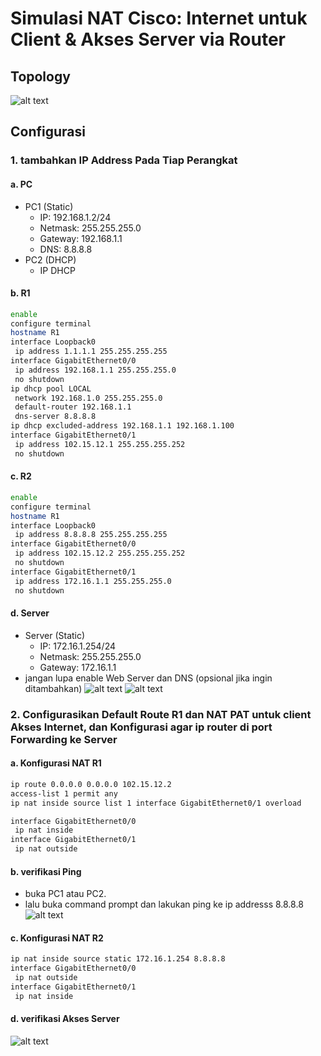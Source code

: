 # Simulasi NAT Cisco: Internet untuk Client & Akses Server via Router
## Topology
![alt text](images/README/image.png)

## Configurasi
### 1. tambahkan IP Address Pada Tiap Perangkat
#### a. PC
- PC1 (Static)
  - IP: 192.168.1.2/24
  - Netmask: 255.255.255.0
  - Gateway: 192.168.1.1
  - DNS: 8.8.8.8
- PC2 (DHCP)
  - IP DHCP

#### b. R1
```bash
enable
configure terminal
hostname R1
interface Loopback0
 ip address 1.1.1.1 255.255.255.255
interface GigabitEthernet0/0
 ip address 192.168.1.1 255.255.255.0
 no shutdown
ip dhcp pool LOCAL
 network 192.168.1.0 255.255.255.0
 default-router 192.168.1.1
 dns-server 8.8.8.8
ip dhcp excluded-address 192.168.1.1 192.168.1.100
interface GigabitEthernet0/1
 ip address 102.15.12.1 255.255.255.252
 no shutdown
```

#### c. R2
```bash
enable
configure terminal
hostname R1 
interface Loopback0
 ip address 8.8.8.8 255.255.255.255
interface GigabitEthernet0/0
 ip address 102.15.12.2 255.255.255.252
 no shutdown
interface GigabitEthernet0/1
 ip address 172.16.1.1 255.255.255.0
 no shutdown
```

#### d. Server
- Server (Static)
  - IP: 172.16.1.254/24
  - Netmask: 255.255.255.0
  - Gateway: 172.16.1.1
- jangan lupa enable Web Server dan DNS (opsional jika ingin ditambahkan)
  ![alt text](images/README/image-2.png)
  ![alt text](images/README/image-3.png)

### 2. Configurasikan Default Route R1 dan NAT PAT untuk client Akses Internet, dan Konfigurasi agar ip router di port Forwarding ke Server
#### a. Konfigurasi NAT R1
```bash
ip route 0.0.0.0 0.0.0.0 102.15.12.2 
access-list 1 permit any
ip nat inside source list 1 interface GigabitEthernet0/1 overload

interface GigabitEthernet0/0
 ip nat inside
interface GigabitEthernet0/1
 ip nat outside
```

#### b. verifikasi Ping
- buka PC1 atau PC2.
- lalu buka command prompt dan lakukan ping ke ip addresss 8.8.8.8
  ![alt text](images/README/image-1.png)

#### c. Konfigurasi NAT R2
```bash
ip nat inside source static 172.16.1.254 8.8.8.8
interface GigabitEthernet0/0
 ip nat outside
interface GigabitEthernet0/1
 ip nat inside
```

#### d. verifikasi Akses Server
![alt text](images/README/image-4.png)